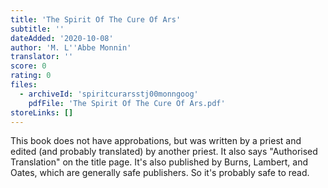 ```yaml
---
title: 'The Spirit Of The Cure Of Ars'
subtitle: ''
dateAdded: '2020-10-08'
author: 'M. L''Abbe Monnin'
translator: ''
score: 0
rating: 0
files:
  - archiveId: 'spiritcurarsstj00monngoog'
    pdfFile: 'The Spirit Of The Cure Of Ars.pdf'
storeLinks: []
---
```


This book does not have approbations, but was written by a priest and edited (and probably translated) by another priest. It also says "Authorised Translation" on the title page. It's also published by Burns, Lambert, and Oates, which are generally safe publishers. So it's probably safe to read.